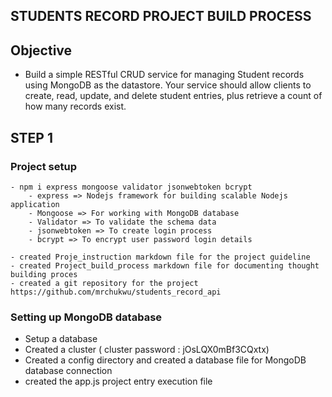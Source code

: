 ## STUDENTS RECORD PROJECT BUILD PROCESS

## Objective 
- Build a simple RESTful CRUD service for managing Student records using MongoDB as the datastore. Your service should allow clients to create, read, update, and delete student entries, plus retrieve a count of how many records exist.


## STEP 1

### Project setup
    - npm i express mongoose validator jsonwebtoken bcrypt
        - express => Nodejs framework for building scalable Nodejs application
        - Mongoose => For working with MongoDB database
        - Validator => To validate the schema data
        - jsonwebtoken => To create login process
        - bcrypt => To encrypt user password login details
    
    - created Proje_instruction markdown file for the project guideline
    - created Project_build_process markdown file for documenting thought building proces
    - created a git repository for the project https://github.com/mrchukwu/students_record_api

### Setting up MongoDB database

- Setup a database
- Created a cluster ( cluster password : jOsLQX0mBf3CQxtx)
- Created a config directory and created a database file for MongoDB database connection
- created the app.js project entry execution file